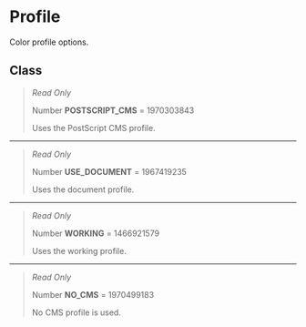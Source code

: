 # Profile
Color profile options.

## Class
> *Read Only* 
> 
> Number **POSTSCRIPT_CMS** = 1970303843
> 
> Uses the PostScript CMS profile.
*** 
> *Read Only* 
> 
> Number **USE_DOCUMENT** = 1967419235
> 
> Uses the document profile.
*** 
> *Read Only* 
> 
> Number **WORKING** = 1466921579
> 
> Uses the working profile.
*** 
> *Read Only* 
> 
> Number **NO_CMS** = 1970499183
> 
> No CMS profile is used.

